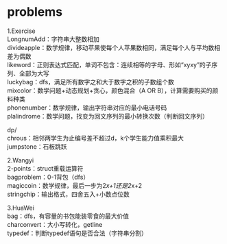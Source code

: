 # problems

1.Exercise  
  LongnumAdd：字符串大整数相加  
  divideapple：数学规律，移动苹果使每个人苹果数相同，满足每个人与平均数相差为偶数  
  likeword：正则表达式匹配，单词不包含：连续相等的字母、形如“xyxy”的子序列、全部为大写  
  luckybag：dfs，满足所有数字之和大于数字之积的子数组个数  
  mixcolor：数学问题+动态规划+贪心，颜色混合（A OR B），计算需要购买的颜料种类  
  phonenumber：数学规律，输出字符串对应的最小电话号码  
  plalindrome：数学问题，找变为回文序列的最小转换次数（判断回文序列）  
  
  dp/   
    chrous：相邻两学生为止编号差不超过d，k个学生能力值乘积最大  
    jumpstone：石板跳跃  
    
2.Wangyi  
  2-points：struct重载运算符  
  bagproblem：0-1背包（dfs）  
  magiccoin：数学规律，最后一步为2*x+1还是2*x+2  
  stringchip：输出格式，四舍五入+小数点位数  

3.HuaWei  
  bag：dfs，有容量的书包能装零食的最大价值  
  charconvert：大小写转化，getline  
  typedef：判断typedef语句是否合法（字符串分割）  
